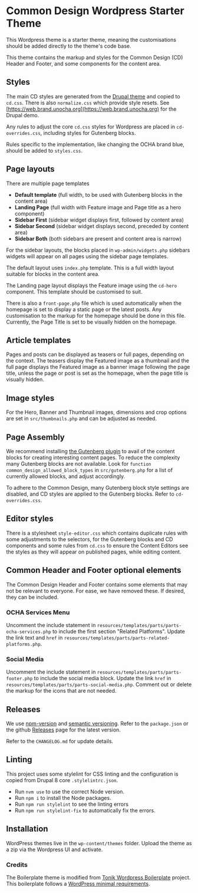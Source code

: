# Common Design Wordpress Starter Theme
This Wordpress theme is a starter theme, meaning the customisations should be added directly to the theme's code base.

This theme contains the markup and styles for the Common Design (CD) Header and Footer, and some components for the 
content area.

## Styles
The main CD styles are generated from the [Drupal theme](https://github.com/UN-OCHA/common_design) and copied to
`cd.css`. There is also `normalize.css` which provide style resets. 
See [https://web.brand.unocha.org](https://web.brand.unocha.org) for the Drupal demo.

Any rules to adjust the core `cd.css` styles for Wordpress are placed in `cd-overrides.css`, including styles for
Gutenberg blocks.

Rules specific to the implementation, like changing the OCHA brand blue, should be added to `styles.css`.

## Page layouts
There are multiple page templates
- **Default template** (full width, to be used with Gutenberg blocks in the content area)
- **Landing Page** (full width with Feature image and Page title as a hero component)
- **Sidebar First** (sidebar widget displays first, followed by content area)
- **Sidebar Second** (sidebar widget displays second, preceded by content area)
- **Sidebar Both** (both sidebars are present and content area is narrow)

For the sidebar layouts, the blocks placed in `wp-admin/widgets.php` sidebars widgets will appear on all pages using the
sidebar page templates.

The default layout uses `index.php` template. This is a full width layout suitable for blocks in the content area.

The Landing page layout displays the Feature image using the `cd-hero` component. This template should be customised to
suit.

There is also a `front-page.php` file which is used automatically when the homepage is set to display a static
page or the latest posts. Any customisation to the markup for the homepage should be done in this file. Currently, the
Page Title is set to be visually hidden on the homepage.

## Article templates
Pages and posts can be displayed as teasers or full pages, depending on the context. The teasers display the Featured
image as a thumbnail and the full page displays the Featured image as a banner image following the page title, unless
the page or post is set as the homepage, when the page title is visually hidden.

## Image styles
For the Hero, Banner and Thumbnail images, dimensions and crop options are set in `src/thumbnails.php` and can be
adjusted as needed.

## Page Assembly
We recommend installing [the Gutenberg plugin](https://wordpress.org/plugins/gutenberg/) to avail of the content blocks
for creating interesting content pages. To reduce the complexity many Gutenberg blocks are not available. Look for 
`function common_design_allowed_block_types` in `src/gutenberg.php` for a list of currently allowed blocks, and adjust
accordingly.

To adhere to the Common Design, many Gutenberg block style settings are disabled, and CD styles are applied to the
Gutenberg blocks. Refer to `cd-overrides.css`.

## Editor styles
There is a stylesheet `style-editor.css` which contains duplicate rules with some adjustments to the selectors, for the
Gutenberg blocks and CD components and some rules from `cd.css` to ensure the Content Editors see the styles as they
will appear on published pages, while editing content.

## Common Header and Footer optional elements
The Common Design Header and Footer contains some elements that may not be relevant to everyone. For ease, we have
removed these. If desired, they can be included.
### OCHA Services Menu
Uncomment the include statement in `resources/templates/parts/parts-ocha-services.php` to include the first section 
"Related Platforms". Update the link text and `href` in `resources/templates/parts/parts-related-platforms.php`.
### Social Media
Uncomment the include statement in `resources/templates/parts/parts-footer.php` to include the social
media block. Update the link `href` in `resources/templates/parts/parts-social-media.php`.
Comment out or delete the markup for the icons that are not needed.

## Releases
We use [npm-version](https://docs.npmjs.com/cli/version) and [semantic versioning](https://semver.org/). 
Refer to the `package.json` or the github [Releases](https://github.com/UN-OCHA/common-design-wordpress/releases) page
for the latest version. 

Refer to the `CHANGELOG.md` for update details.

## Linting
This project uses some stylelint for CSS linting and the configuration is copied from Drupal 8 core `.stylelintrc.json`.
- Run `nvm use` to use the correct Node version.
- Run `npm i` to install the Node packages.
- Run `npm run stylelint` to see the linting errors
- Run `npm run stylelint-fix` to automatically fix the errors.

## Installation
WordPress themes live in the `wp-content/themes` folder. Upload the theme as a zip via the Wordpress UI and activate.

### Credits
The Boilerplate theme is modified from [Tonik Wordpress Boilerplate](//github.com/tonik/wordpress-theme-boilerplate/release)
project. This boilerplate follows a [WordPress minimal requirements](https://wordpress.org/about/requirements/).

